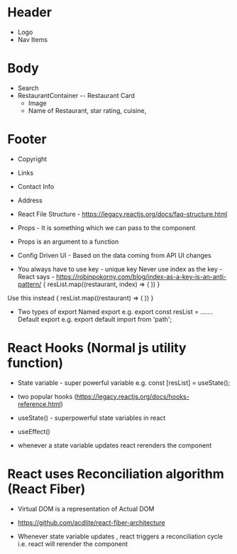 # Header 
- Logo
- Nav Items 
# Body 
- Search 
- RestaurantContainer 
-- Restaurant Card
    - Image
    - Name of Restaurant, star rating, cuisine, 
# Footer 
- Copyright
- Links 
- Contact Info
- Address

- React File Structure - https://legacy.reactjs.org/docs/faq-structure.html



- Props - It is something which we can pass to the component 
- Props is an argument to a function 

- Config Driven UI - Based on the data coming from API UI changes

- You always have to use key - unique key
Never use index as the key - React says - https://robinpokorny.com/blog/index-as-a-key-is-an-anti-pattern/
{
    resList.map((restaurant, index) => (
        <RestaurantCard key={index} resData={restaurant}/>
    ))
}

Use this instead
{
    resList.map((restaurant) => (
        <RestaurantCard key={restaurant.info.id} resData={restaurant}/>
    ))
}


- Two types of export 
Named export e.g. export const resList = .......
Default export e.g. 
export default <Name of componnt>
import <Name of Component> from 'path';


# React Hooks (Normal js utility function)
- State variable - super powerful variable
e.g. const [resList] = useState(); 

- two popular hooks (https://legacy.reactjs.org/docs/hooks-reference.html)
- useState() - superpowerful state variables in react
- useEffect()

- whenever a state variable updates react rerenders the component 

# React uses Reconciliation algorithm (React Fiber)
- Virtual DOM is a representation of Actual DOM 
- https://github.com/acdlite/react-fiber-architecture


- Whenever state variable updates , react triggers a reconciliation cycle i.e. react will rerender the component